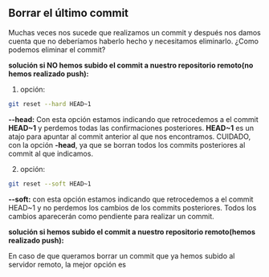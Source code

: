 ## Borrar el último commit  

Muchas veces nos sucede que realizamos un commit y después nos damos cuenta que no deberíamos haberlo hecho y necesitamos eliminarlo. ¿Como podemos eliminar el commit?  

**solución si NO hemos subido el commit a nuestro repositorio remoto(no hemos realizado push):**

1. opción:  

```bash
git reset --hard HEAD~1
```

**\-\-head:** Con esta opción estamos indicando que retrocedemos a el commit **HEAD~1** y perdemos todas las confirmaciones posteriores. **HEAD~1** es un atajo para apuntar al commit anterior al que nos encontramos. CUIDADO, con la opción **-head**, ya que se borran todos los commits posteriores al commit al que indicamos.  

2. opción:  

```bash
git reset --soft HEAD~1
```

**\-\-soft:** con esta opción estamos indicando que retrocedemos a el commit HEAD~1 y no perdemos los cambios de los commits posteriores. Todos los cambios aparecerán como pendiente para realizar un commit.  

**solución si hemos subido el commit a nuestro repositorio remoto(hemos realizado push):** 

En caso de que queramos borrar un commit que ya hemos subido al servidor remoto, la mejor opción es 


